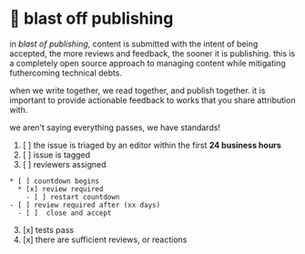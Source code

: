 # 🚀 blast off publishing

in _blast of publishing_, content is submitted with the intent of being accepted, the more reviews and feedback, the sooner it is publishing.
this is a completely open source approach to managing content while mitigating futhercoming technical debts. 

when we write together, we read together, and publish together. it is important to provide actionable feedback to works that you share attribution with.

we aren't saying everything passes, we have standards!

1. [ ] the issue is triaged by an editor within the first __24 business hours__
  1. [ ] issue is tagged
  2. [ ] reviewers assigned
    
    * [ ] countdown begins  
      * [x] review required
        - [ ] restart countdown
    - [ ] review required after (xx days)
      - [ ]  close and accept
     
  3. [x] tests pass
  4. [x] there are sufficient reviews, or reactions
